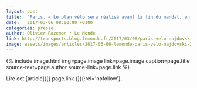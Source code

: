 ```yaml
---
layout: post
title:  "Paris. « Le plan vélo sera réalisé avant la fin du mandat, en 2020 »"
date:   2017-03-06 08:00:00 +0100
categories: presse
author: Olivier Razemon • Le Monde
link: http://transports.blog.lemonde.fr/2017/03/06/paris-velo-najdovski-2020/
image: assets/images/articles/2017-03-06-lemonde-paris-velo-najdovski-2020.jpg
---
```


{% include image.html
            img=page.image
            link=page.image
            caption=page.title
            source-text=page.author
            source-link=page.link
%}

Lire cet [article]({{ page.link }}){:rel='nofollow'}.
